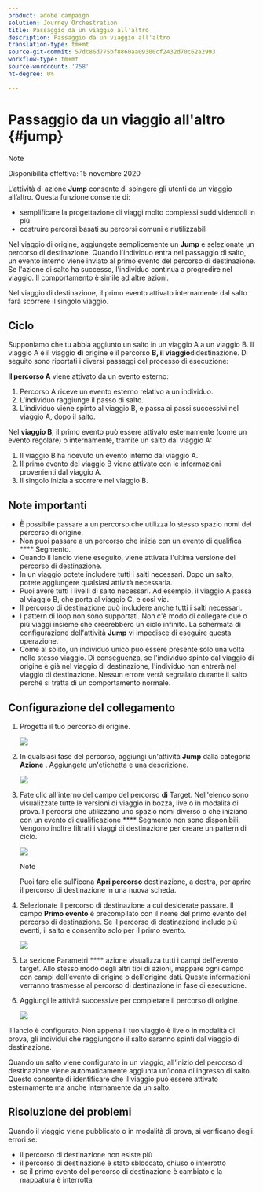 ```yaml
---
product: adobe campaign
solution: Journey Orchestration
title: Passaggio da un viaggio all'altro
description: Passaggio da un viaggio all'altro
translation-type: tm+mt
source-git-commit: 57dc86d775bf8860aa09300cf2432d70c62a2993
workflow-type: tm+mt
source-wordcount: '758'
ht-degree: 0%

---
```



# Passaggio da un viaggio all&#39;altro {#jump}

>[!NOTE]
>
>Disponibilità effettiva: 15 novembre 2020

L’attività di azione **Jump** consente di spingere gli utenti da un viaggio all’altro. Questa funzione consente di:

* semplificare la progettazione di viaggi molto complessi suddividendoli in più
* costruire percorsi basati su percorsi comuni e riutilizzabili

Nel viaggio di origine, aggiungete semplicemente un **Jump** e selezionate un percorso di destinazione. Quando l&#39;individuo entra nel passaggio di salto, un evento interno viene inviato al primo evento del percorso di destinazione. Se l&#39;azione di salto ha successo, l&#39;individuo continua a progredire nel viaggio. Il comportamento è simile ad altre azioni.

Nel viaggio di destinazione, il primo evento attivato internamente dal salto farà scorrere il singolo viaggio.

## Ciclo

Supponiamo che tu abbia aggiunto un salto in un viaggio A a un viaggio B. Il viaggio A è il viaggio **di** origine e il percorso **B, il viaggio**didestinazione.
Di seguito sono riportati i diversi passaggi del processo di esecuzione:

**Il percorso A** viene attivato da un evento esterno:

1. Percorso A riceve un evento esterno relativo a un individuo.
1. L&#39;individuo raggiunge il passo di salto.
1. L&#39;individuo viene spinto al viaggio B, e passa ai passi successivi nel viaggio A, dopo il salto.

Nel **viaggio B**, il primo evento può essere attivato esternamente (come un evento regolare) o internamente, tramite un salto dal viaggio A:

1. Il viaggio B ha ricevuto un evento interno dal viaggio A.
1. Il primo evento del viaggio B viene attivato con le informazioni provenienti dal viaggio A.
1. Il singolo inizia a scorrere nel viaggio B.

## Note importanti

* È possibile passare a un percorso che utilizza lo stesso spazio nomi del percorso di origine.
* Non puoi passare a un percorso che inizia con un evento di qualifica **** Segmento.
* Quando il lancio viene eseguito, viene attivata l&#39;ultima versione del percorso di destinazione.
* In un viaggio potete includere tutti i salti necessari. Dopo un salto, potete aggiungere qualsiasi attività necessaria.
* Puoi avere tutti i livelli di salto necessari. Ad esempio, il viaggio A passa al viaggio B, che porta al viaggio C, e così via.
* Il percorso di destinazione può includere anche tutti i salti necessari.
* I pattern di loop non sono supportati. Non c&#39;è modo di collegare due o più viaggi insieme che creerebbero un ciclo infinito. La schermata di configurazione dell&#39;attività **Jump** vi impedisce di eseguire questa operazione.
* Come al solito, un individuo unico può essere presente solo una volta nello stesso viaggio. Di conseguenza, se l&#39;individuo spinto dal viaggio di origine è già nel viaggio di destinazione, l&#39;individuo non entrerà nel viaggio di destinazione. Nessun errore verrà segnalato durante il salto perché si tratta di un comportamento normale.

## Configurazione del collegamento

1. Progetta il tuo percorso di origine.

   ![](../assets/jump1.png)

1. In qualsiasi fase del percorso, aggiungi un&#39;attività **Jump** dalla categoria **Azione** . Aggiungete un&#39;etichetta e una descrizione.

   ![](../assets/jump2.png)

1. Fate clic all&#39;interno del campo del percorso **di** Target.
Nell&#39;elenco sono visualizzate tutte le versioni di viaggio in bozza, live o in modalità di prova. I percorsi che utilizzano uno spazio nomi diverso o che iniziano con un evento di qualificazione **** Segmento non sono disponibili. Vengono inoltre filtrati i viaggi di destinazione per creare un pattern di ciclo.

   ![](../assets/jump3.png)

   >[!NOTE]
   >
   >Puoi fare clic sull’icona **Apri percorso** destinazione, a destra, per aprire il percorso di destinazione in una nuova scheda.

1. Selezionate il percorso di destinazione a cui desiderate passare.
Il campo **Primo evento** è precompilato con il nome del primo evento del percorso di destinazione. Se il percorso di destinazione include più eventi, il salto è consentito solo per il primo evento.

   ![](../assets/jump4.png)

1. La sezione Parametri **** azione visualizza tutti i campi dell&#39;evento target. Allo stesso modo degli altri tipi di azioni, mappare ogni campo con campi dell&#39;evento di origine o dell&#39;origine dati. Queste informazioni verranno trasmesse al percorso di destinazione in fase di esecuzione.
1. Aggiungi le attività successive per completare il percorso di origine.

   ![](../assets/jump5.png)

Il lancio è configurato. Non appena il tuo viaggio è live o in modalità di prova, gli individui che raggiungono il salto saranno spinti dal viaggio di destinazione.

Quando un salto viene configurato in un viaggio, all’inizio del percorso di destinazione viene automaticamente aggiunta un’icona di ingresso di salto. Questo consente di identificare che il viaggio può essere attivato esternamente ma anche internamente da un salto.

## Risoluzione dei problemi

Quando il viaggio viene pubblicato o in modalità di prova, si verificano degli errori se:
* il percorso di destinazione non esiste più
* il percorso di destinazione è stato sbloccato, chiuso o interrotto
* se il primo evento del percorso di destinazione è cambiato e la mappatura è interrotta

